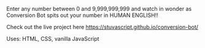 Enter any number between 0 and 9,999,999,999 and watch in wonder as
Conversion Bot spits out your number in HUMAN ENGLISH!!

Check out the live project here https://stuvascript.github.io/conversion-bot/

Uses: HTML, CSS, vanilla JavaScript
